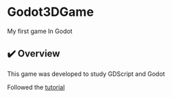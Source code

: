 # Godot3DGame
My first game In Godot

## ✔️ Overview   

This game was developed to study GDScript and Godot

Followed the [tutorial](https://docs.godotengine.org/en/stable/getting_started/first_3d_game/index.html)
